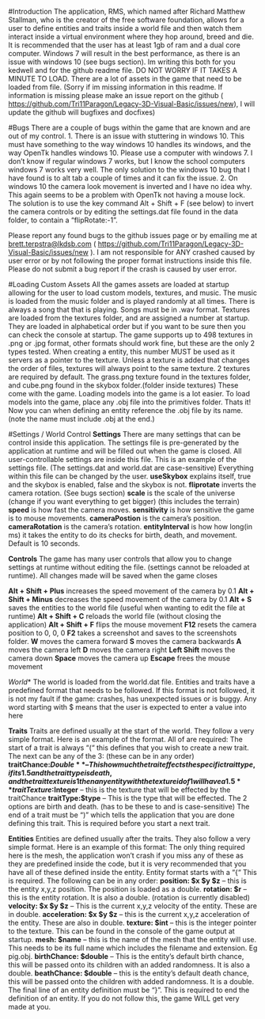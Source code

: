 #Introduction
The application, RMS, which named after Richard Matthew Stallman, who is the creator of the free software foundation, allows for a user to define entities and traits inside a world file and then watch them interact inside a virtual environment where they hop around, breed and die. It is recommended that the user has at least 1gb of ram and a dual core computer. Windows 7 will result in the best performance, as there is an issue with windows 10 (see bugs section).  Im writing this both for you kedwell and for the github readme file. DO NOT WORRY IF IT TAKES A MINUTE TO LOAD. There are a lot of assets in the game that need to be loaded from file. (Sorry if im missing information in this readme. If information is missing please make an issue report on the github ( https://github.com/Tri11Paragon/Legacy-3D-Visual-Basic/issues/new), I will update the github will bugfixes and docfixes)

#Bugs
There are a couple of bugs within the game that are known and are out of my control.
	1. There is an issue with stuttering in windows 10. This must have something to the way windows 10 handles its windows, and the way OpenTk handles windows 10. Please use a computer with windows 7. I don’t know if regular windows 7 works, but I know the school computers windows 7 works very well. The only solution to the windows 10 bug that I have found is to alt tab a couple of times and it can fix the issue.
2. On windows 10 the camera look movement is inverted and I have no idea why. This again seems to be a problem with OpenTk not having a mouse lock. The solution is to use the key command Alt + Shift + F (see below) to invert the camera controls or by editing the settings.dat file found in the data folder, to contain a “flipRotate:-1”.

Please report any found bugs to the github issues page or by emailing me at brett.terpstra@lkdsb.com
( https://github.com/Tri11Paragon/Legacy-3D-Visual-Basic/issues/new ). I am not responsible for ANY crashed caused by user error or by not following the proper format instructions inside this file. Please do not submit a bug report if the crash is caused by user error.

#Loading Custom Assets
All the games assets are loaded at startup allowing for the user to load custom models, textures, and music. The music is loaded from the music folder and is played randomly at all times. There is always a song that that is playing. Songs must be in .wav format. Textures are loaded from the textures folder, and are assigned a number at startup. They are loaded in alphabetical order but if you want to be sure then you can check the console at startup. The game supports up to 498 textures in .png or .jpg format, other formats should work fine, but these are the only 2 types tested.  When creating a entity, this number MUST be used as it servers as a pointer to the texture. Unless a texture is added that changes the order of files, textures will always point to the same texture. 2 textures are required by default. The grass.png texture found in the textures folder, and cube.png found in the skybox folder.(folder inside textures) These come with the game. Loading models into the game is a lot easier. To load models into the game, place any .obj file into the primitives folder. Thats it! Now you can when defining an entity reference the .obj file by its name. (note the name must include .obj at the end.)





#Settings / World Control
**Settings**
There are many settings that can be control inside this application. The settings file is pre-generated by the application at runtime and will be filled out when the game is closed. All user-controllable settings are inside this file. This is an example of the settings file. (The settings.dat and world.dat are case-sensitive)
Everything within this file can be changed by the user.
**useSkybox** explains itself, true and the skybox is enabled, false and the skybox is not.
**fliprotate** inverts the camera rotation. (See bugs section)
**scale** is the scale of the universe (change if you want everything to get bigger) (this includes the terrain)
**speed** is how fast the camera moves.
**sensitivity** is how sensitive the game is to mouse movements.
**cameraPostion** is the camera’s position.
**cameraRotation** is the camera’s rotation.
**entityInterval** is how how long(in ms) it takes the entity to do its checks for birth, death, and movement. Default is 10 seconds.

**Controls**
The game has many user controls that allow you to change settings at runtime without editing the file. (settings cannot be reloaded at runtime). All changes made will be saved when the game closes

**Alt + Shift + Plus** increases the speed movement of the camera by 0.1
**Alt + Shift + Minus** decreases the speed movement of the camera by 0.1
**Alt + S** saves the entities to the world file (useful when wanting to edit the file at runtime)
**Alt + Shift + C** reloads the world file (without closing the application)
**Alt + Shift + F** flips the mouse movement
**F12** resets the camera position to 0, 0, 0
**F2** takes a screenshot and saves to the screenshots folder.
**W** moves the camera forward
**S** moves the camera backwards
**A** moves the camera left
**D** moves the camera right
**Left Shift** moves the camera down
**Space** moves the camera up
**Escape** frees the mouse movement

*World**
The world is loaded from the world.dat file. Entities and traits have a predefined format that needs to be followed. If this format is not followed, it is not my fault if the game: crashes, has unexpected issues or is buggy. Any word starting with $ means that the user is expected to enter a value into here




**Traits**
Traits are defined usually at the start of the world. They follow a very simple format. Here is an example of the format. All of are required: 
 The start of a trait is always “(“ this defines that you wish to create a new trait.
The next can be any of the 3: (these can be in any order)
		**traitChance:$Double** – This how much the trait effects the specific trait type, if its 1.5 and the trait type is death, and the trait texture is 1 then any entity with the texture id of 1 will have a 1.5% increase chance of death
		**traitTexture:$Integer** – this is the texture that will be effected by the traitChance
		**traitType:$type** – This is the type that will be effected. The 2 options are birth and death. (has to be these to and is case-sensitive)
The end of a trait must be “)” which tells the application that you are done defining this trait. This is required before you start a next trait.

**Entities**
Entities are defined usually after the traits. They also follow a very simple format. Here is an example of this format:
The only thing required here is the mesh, the application won’t crash if you miss any of these as they are predefined inside the code, but it is very recommended that you have all of these defined inside the entity.
Entity format starts with a “{“ This is required. The following can be in any order:
**position: $x $y $z** – this is the entity x,y,z position. The position is loaded as a double.
**rotation: $r** – this is the entity rotation. It is also a double. (rotation is currently disabled)
**velocity: $x $y $z** – This is the current x,y,z velocity of the entity. These are in double.
**acceleration: $x $y $z** – this is the current x,y,z acceleration of the entity. These are also in double.
**texture: $int** – this is the integer pointer to the texture. This can be found in the console of the game output at startup.
**mesh: $name** – this is the name of the mesh that the entity will use. This needs to be its full name which includes the filename and extension. Eg pig.obj.
**birthChance: $double** – This is the entity’s default birth chance, this will be passed onto its children with an added randomness. It is also a double.
**beathChance: $double** – this is the entity’s default death chance, this will be passed onto the children with added randomness. It is a double.
The final line of an entity definition must be “}”. This is required to end the definition of an entity. If you do not follow this, the game WILL get very made at you. 
